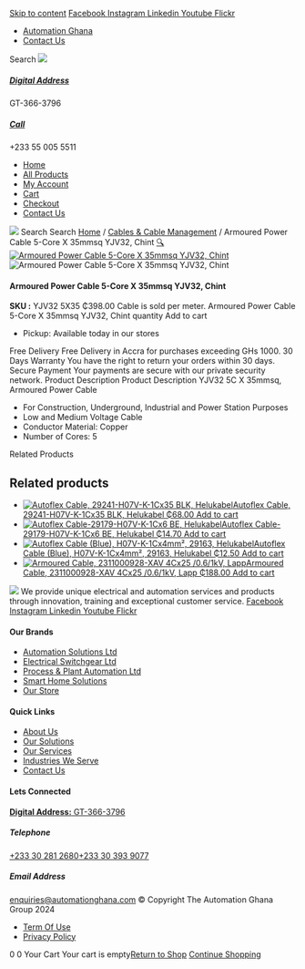 [Skip to content](https://store.automationghana.com/product/armoured-power-cable-yjv32-5x35-chint/#content)
[ Facebook ](https://www.facebook.com/automationgh/) [ Instagram ](https://www.instagram.com/automationgh/) [ Linkedin ](https://www.linkedin.com/company/the-automation-ghana-limited/) [ Youtube ](https://www.youtube.com/channel/UCurrRDUSm5oIW39VXjn1u0w) [ Flickr ](https://www.flickr.com/photos/181794037@N07/)
  * [ Automation Ghana ](https://automationghana.com)
  * [ Contact Us ](https://store.automationghana.com/contact/)


Search
[ ![](https://store.automationghana.com/wp-content/uploads/2024/04/Website-TAGG-Logo-BLUE.png) ](https://store.automationghana.com/)
[ ](https://maps.app.goo.gl/m4xeaagWCNbLk4jM6)
#####  [ Digital Address ](https://maps.app.goo.gl/m4xeaagWCNbLk4jM6)
GT-366-3796 
[ ](tel:+233550055511)
#####  [ Call ](tel:+233550055511)
+233 55 005 5511 
  * [Home](https://store.automationghana.com/)
  * [All Products](https://store.automationghana.com/shop/)
  * [My Account](https://store.automationghana.com/my-account/)
  * [Cart](https://store.automationghana.com/cart/)
  * [Checkout](https://store.automationghana.com/checkout/)
  * [Contact Us](https://store.automationghana.com/contact/)


[![](https://store.automationghana.com/wp-content/uploads/2024/04/AutomationGhana_logo_white.png)](https://store.automationghana.com)
Search
Search
[Home](https://store.automationghana.com) / [Cables & Cable Management](https://store.automationghana.com/product-category/cables-cable-management/) / Armoured Power Cable 5-Core X 35mmsq YJV32, Chint
[🔍](https://store.automationghana.com/product/armoured-power-cable-yjv32-5x35-chint/)
[![Armoured Power Cable 5-Core X 35mmsq YJV32, Chint](https://store.automationghana.com/wp-content/uploads/2020/04/YJV32-5X95.png)](https://store.automationghana.com/wp-content/uploads/2020/04/YJV32-5X95.png)![Armoured Power Cable 5-Core X 35mmsq YJV32, Chint](https://store.automationghana.com/wp-content/uploads/2020/04/YJV32-5X95.png)
####  Armoured Power Cable 5-Core X 35mmsq YJV32, Chint 
**SKU :** YJV32 5X35 
₵398.00
Cable is sold per meter.
Armoured Power Cable 5-Core X 35mmsq YJV32, Chint quantity
Add to cart
  * Pickup: Available today in our stores


Free Delivery 
Free Delivery in Accra for purchases exceeding GHs 1000. 
30 Days Warranty 
You have the right to return your orders within 30 days. 
Secure Payment 
Your payments are secure with our private security network. 
Product Description
Product Description
YJV32 5C X 35mmsq, Armoured Power Cable 
  * For Construction, Underground, Industrial and Power Station Purposes
  * Low and Medium Voltage Cable
  * Conductor Material: Copper
  * Number of Cores: 5


Related Products 
## Related products
  * [![Autoflex Cable, 29241-H07V-K-1Cx35 BLK, Helukabel](https://store.automationghana.com/wp-content/uploads/2019/12/CABLES-3-300x300.jpg)Autoflex Cable, 29241-H07V-K-1Cx35 BLK, Helukabel ₵68.00 ](https://store.automationghana.com/product/autoflex-cable-29241-h07v-k-1cx35-blk-helukabel/)
[Add to cart](https://store.automationghana.com/product/armoured-power-cable-yjv32-5x35-chint/?add-to-cart=1482)
  * [![Autoflex Cable-29179-H07V-K-1Cx6 BE, Helukabel](https://store.automationghana.com/wp-content/uploads/2019/12/CABLES-4-300x300.jpg)Autoflex Cable-29179-H07V-K-1Cx6 BE, Helukabel ₵14.70 ](https://store.automationghana.com/product/autoflex-cable-29179-h07v-k-1cx6-be-helukabel/)
[Add to cart](https://store.automationghana.com/product/armoured-power-cable-yjv32-5x35-chint/?add-to-cart=1473)
  * [![Autoflex Cable \(Blue\), H07V-K-1Cx4mm², 29163, Helukabel](https://store.automationghana.com/wp-content/uploads/2019/12/CABLES-4-300x300.jpg)Autoflex Cable (Blue), H07V-K-1Cx4mm², 29163, Helukabel ₵12.50 ](https://store.automationghana.com/product/autoflex-cable-29163-h07v-k-1cx4-be-helukabel/)
[Add to cart](https://store.automationghana.com/product/armoured-power-cable-yjv32-5x35-chint/?add-to-cart=1469)
  * [![Armoured Cable, 2311000928-XAV 4Cx25 /0.6/1kV, Lapp](https://store.automationghana.com/wp-content/uploads/2019/12/Armoured-cable-300x300.jpg)Armoured Cable, 2311000928-XAV 4Cx25 /0.6/1kV, Lapp ₵188.00 ](https://store.automationghana.com/product/armoured-cable-2311000928-xav-4cx25-0-6-1kv-lapp/)
[Add to cart](https://store.automationghana.com/product/armoured-power-cable-yjv32-5x35-chint/?add-to-cart=1456)


![](https://store.automationghana.com/wp-content/uploads/2024/04/AutomationGhana_logo_white.png)
We provide unique electrical and automation services and products through innovation, training and exceptional customer service.
[ Facebook ](https://www.facebook.com/automationgh/) [ Instagram ](https://www.instagram.com/automationgh/) [ Linkedin ](https://www.linkedin.com/company/the-automation-ghana-limited/) [ Youtube ](https://www.youtube.com/channel/UCurrRDUSm5oIW39VXjn1u0w) [ Flickr ](https://www.flickr.com/photos/181794037@N07/)
#### Our Brands
  * [ Automation Solutions Ltd ](https://store.automationghana.com/product/armoured-power-cable-yjv32-5x35-chint/)
  * [ Electrical Switchgear Ltd ](https://store.automationghana.com/product/armoured-power-cable-yjv32-5x35-chint/)
  * [ Process & Plant Automation Ltd ](https://store.automationghana.com/product/armoured-power-cable-yjv32-5x35-chint/)
  * [ Smart Home Solutions ](https://store.automationghana.com/product/armoured-power-cable-yjv32-5x35-chint/)
  * [ Our Store ](https://store.automationghana.com/product/armoured-power-cable-yjv32-5x35-chint/)


#### Quick Links
  * [ About Us ](https://store.automationghana.com/product/armoured-power-cable-yjv32-5x35-chint/)
  * [ Our Solutions ](https://store.automationghana.com/product/armoured-power-cable-yjv32-5x35-chint/)
  * [ Our Services ](https://store.automationghana.com/product/armoured-power-cable-yjv32-5x35-chint/)
  * [ Industries We Serve ](https://store.automationghana.com/product/armoured-power-cable-yjv32-5x35-chint/)
  * [ Contact Us ](https://store.automationghana.com/product/armoured-power-cable-yjv32-5x35-chint/)


#### Lets Connected
[**Digital Address:** GT-366-3796](https://maps.app.goo.gl/m4xeaagWCNbLk4jM6)
#####  Telephone 
[ +233 30 281 2680](tel:+233302812680)[+233 30 393 9077](https://store.automationghana.com/product/armoured-power-cable-yjv32-5x35-chint/+233303939077)
#####  Email Address 
enquiries@automationghana.com 
© Copyright The Automation Ghana Group 2024
  * [ Term Of Use ](https://store.automationghana.com/product/armoured-power-cable-yjv32-5x35-chint/)
  * [ Privacy Policy ](https://store.automationghana.com/product/armoured-power-cable-yjv32-5x35-chint/)


0
0
Your Cart
Your cart is empty[Return to Shop](https://store.automationghana.com/shop/)
[Continue Shopping](https://store.automationghana.com/product/armoured-power-cable-yjv32-5x35-chint/)
